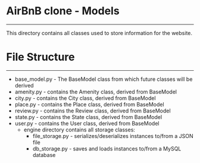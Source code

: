 # AirBnB clone - Models
---
This directory contains all classes used to store information for the website.

# File Structure
---
* base_model.py - The BaseModel class from which future classes will be derived
* amenity.py - contains the Amenity class, derived from BaseModel
* city.py - contains the City class, derived from BaseModel
* place.py - contains the Place class, derived from BaseModel
* review.py - contains the Review class, derived from BaseModel
* state.py - contains the State class, derived from BaseModel
* user.py - contains the User class, derived from BaseModel
  * engine directory contains all storage classes:
    * file_storage.py - serializes/deserializes instances to/from a JSON file
    * db_storage.py - saves and loads instances to/from a MySQL database
